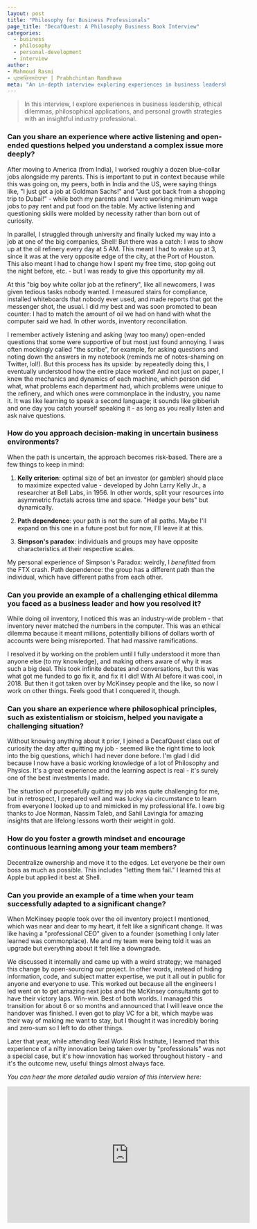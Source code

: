 ```yaml
---
layout: post
title: "Philosophy for Business Professionals"
page_title: "DecafQuest: A Philosophy Business Book Interview"
categories:
  - business
  - philosophy
  - personal-development
  - interview
author:
- Mahmoud Rasmi
- ਪ੍ਰਭਚਿੰਤਨਰੰਧਾਵਾ | Prabhchintan Randhawa
meta: "An in-depth interview exploring experiences in business leadership, ethical dilemmas, philosophical applications, and personal growth strategies."
---
```


> In this interview, I explore experiences in business leadership, ethical dilemmas, philosophical applications, and personal growth strategies with an insightful industry professional.

### **Can you share an experience where active listening and open-ended questions helped you understand a complex issue more deeply?**

After moving to America (from India), I worked roughly a dozen blue-collar jobs alongside my parents. This is important to put in context because while this was going on, my peers, both in India and the US, were saying things like, "I just got a job at Goldman Sachs!" and "Just got back from a shopping trip to Dubai!" - while both my parents and I were working minimum wage jobs to pay rent and put food on the table. My active listening and questioning skills were molded by necessity rather than born out of curiosity. 

In parallel, I struggled through university and finally lucked my way into a job at one of the big companies, Shell! But there was a catch: I was to show up at the oil refinery every day at 5 AM. This meant I had to wake up at 3, since it was at the very opposite edge of the city, at the Port of Houston. This also meant I had to change how I spent my free time, stop going out the night before, etc. - but I was ready to give this opportunity my all. 

At this "big boy white collar job at the refinery", like all newcomers, I was given tedious tasks nobody wanted. I measured stairs for compliance, installed whiteboards that nobody ever used, and made reports that got the messenger shot, the usual. I did my best and was soon promoted to bean counter: I had to match the amount of oil we had on hand with what the computer said we had. In other words, inventory reconciliation. 

I remember actively listening and asking (way too many) open-ended questions that some were supportive of but most just found annoying. I was often mockingly called "the scribe", for example, for asking questions and noting down the answers in my notebook (reminds me of notes-shaming on Twitter, lol!). But this process has its upside: by repeatedly doing this, I eventually understood how the entire place worked! And not just on paper, I knew the mechanics and dynamics of each machine, which person did what, what problems each department had, which problems were unique to the refinery, and which ones were commonplace in the industry, you name it. It was like learning to speak a second language; it sounds like gibberish and one day you catch yourself speaking it - as long as you really listen and ask naive questions.

### **How do you approach decision-making in uncertain business environments?**

When the path is uncertain, the approach becomes risk-based. There are a few things to keep in mind:

1. **Kelly criterion**: optimal size of bet an investor (or gambler) should place to maximize expected value - developed by John Larry Kelly Jr., a researcher at Bell Labs, in 1956. In other words, split your resources into asymmetric fractals across time and space. "Hedge your bets" but dynamically.

2. **Path dependence**: your path is not the sum of all paths. Maybe I'll expand on this one in a future post but for now, I'll leave it at this.

3. **Simpson's paradox**: individuals and groups may have opposite characteristics at their respective scales.

My personal experience of Simpson's Paradox: weirdly, I *benefitted* from the FTX crash. Path dependence: the group has a different path than the individual, which have different paths from each other.

### **Can you provide an example of a challenging ethical dilemma you faced as a business leader and how you resolved it?**

While doing oil inventory, I noticed this was an industry-wide problem - that inventory never matched the numbers in the computer. This was an ethical dilemma because it meant millions, potentially billions of dollars worth of accounts were being misreported. That had massive ramifications.

I resolved it by working on the problem until I fully understood it more than anyone else (to my knowledge), and making others aware of why it was such a big deal. This took infinite debates and conversations, but this was what got me funded to go fix it, and fix it I did! With AI before it was cool, in 2018. But then it got taken over by McKinsey people and the like, so now I work on other things. Feels good that I conquered it, though.

### **Can you share an experience where philosophical principles, such as existentialism or stoicism, helped you navigate a challenging situation?**

Without knowing anything about it prior, I joined a DecafQuest class out of curiosity the day after quitting my job - seemed like the right time to look into the big questions, which I had never done before. I'm glad I did because I now have a basic working knowledge of a lot of Philosophy and Physics. It's a great experience and the learning aspect is real - it's surely one of the best investments I made.

The situation of purposefully quitting my job was quite challenging for me, but in retrospect, I prepared well and was lucky via circumstance to learn from everyone I looked up to and mimicked in my professional life. I owe big thanks to Joe Norman, Nassim Taleb, and Sahil Lavingia for amazing insights that are lifelong lessons worth their weight in gold.

### **How do you foster a growth mindset and encourage continuous learning among your team members?**

Decentralize ownership and move it to the edges. Let everyone be their own boss as much as possible. This includes "letting them fail." I learned this at Apple but applied it best at Shell.

### **Can you provide an example of a time when your team successfully adapted to a significant change?**

When McKinsey people took over the oil inventory project I mentioned, which was near and dear to my heart, it felt like a significant change. It was like having a "professional CEO" given to a founder (something I only later learned was commonplace). Me and my team were being told it was an upgrade but everything about it felt like a downgrade.

We discussed it internally and came up with a weird strategy; we managed this change by open-sourcing our project. In other words, instead of hiding information, code, and subject matter expertise, we put it all out in public for anyone and everyone to use. This worked out because all the engineers I led went on to get amazing next jobs and the McKinsey consultants got to have their victory laps. Win-win. Best of both worlds. I managed this transition for about 6 or so months and announced that I will leave once the handover was finished. I even got to play VC for a bit, which maybe was their way of making me want to stay, but I thought it was incredibly boring and zero-sum so I left to do other things.

Later that year, while attending Real World Risk Institute, I learned that this experience of a nifty innovation being taken over by "professionals" was not a special case, but it's how innovation has worked throughout history - and it's the outcome new, useful things almost always face.

*You can hear the more detailed audio version of this interview here:*

<center><div class="video-container">
<iframe width="560" height="315" src="https://www.youtube.com/embed/TiGWvpexZU8?si=7EOvPjtA1tItN7Q-" title="YouTube video player" frameborder="0" allow="accelerometer; autoplay; clipboard-write; encrypted-media; gyroscope; picture-in-picture; web-share" referrerpolicy="strict-origin-when-cross-origin" allowfullscreen></iframe></div></center>